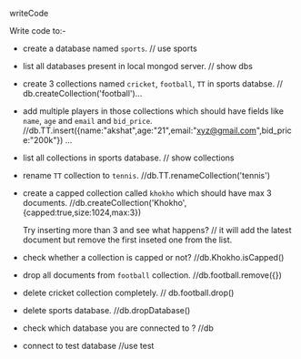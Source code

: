 writeCode

Write code to:-

- create a database named `sports`.
  // use sports

- list all databases present in local mongod server.
  // show dbs

- create 3 collections named `cricket`, `football`, `TT` in sports databse.
  // db.createCollection('football')...

- add multiple players in those collections which should have fields like `name`, `age` and `email` and `bid_price`.
  //db.TT.insert({name:"akshat",age:"21",email:"xyz@gmail.com",bid_price:"200k"}) ...

- list all collections in sports database.
  // show collections

- rename `TT` collection to `tennis`.
  //db.TT.renameCollection('tennis')

- create a capped collection called `khokho` which should have max 3 documents.
  //db.createCollection('Khokho',{capped:true,size:1024,max:3})

  Try inserting more than 3 and see what happens?
  // it will add the latest document but remove the first inseted one from the list.

- check whether a collection is capped or not?
  //db.Khokho.isCapped()

- drop all documents from `football` collection.
  //db.football.remove({})

- delete cricket collection completely.
  // db.football.drop()

- delete sports database.
  //db.dropDatabase()

- check which database you are connected to ?
  //db
- connect to test database
  //use test
